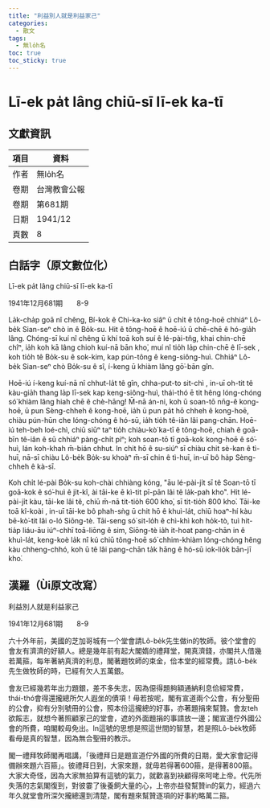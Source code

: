 ```yaml
---
title: "利益別人就是利益家己"
categories:
  - 散文
tags:
  - 無lo̍h名
toc: true
toc_sticky: true
---
```


# Lī-ek pa̍t lâng chiū-sī lī-ek ka-tī

## 文獻資訊

| 項目 | 資料 |
|---|---|
| 作者 | 無lo̍h名 |
| 卷期 | 台灣教會公報 |
| 卷期 | 第681期 |
| 日期 | 1941/12 |
| 頁數 | 8 |

## 白話字（原文數位化）

Lī-ek pa̍t lâng chiū-sī lī-ek ka-tī

1941年12月681期       8-9

La̍k-cha̍p goā nî chêng, Bí-kok ê Chi-ka-ko siâⁿ ū chi̍t ê tông-hoē chhiáⁿ Lô-be̍k Sian-seⁿ chò in ê Bo̍k-su. Hit ê tông-hoē ê hoē-iú ū chē-chē ê hó-gia̍h lâng. Chóng-sī kuí nî chêng ū khí toā koh suí ê lé-pài-tn̂g, khai chin-chē chîⁿ, ia̍h koh kā lâng chioh kuí-nā bān kho͘, muí nî tio̍h la̍p chin-chē ê lī-sek , koh tio̍h tê Bo̍k-su ê sok-kim, kap pún-tông ê keng-siông-huì. Chhiáⁿ Lô-be̍k Sian-seⁿ chò Bo̍k-su ê sî, í-keng ū khiàm lâng gō͘-bān gîn.

Hoē-iú í-keng kuí-nā nî chhut-la̍t tê gîn, chha-put-to sit-chì , in-uī oh-tit tê kàu-gia̍h thang la̍p lī-sek kap keng-siông-huì, thái-thó ē tit hêng lóng-chóng só͘ khiàm lâng hiah chē ê chè-hāng! M̄-nā án-ni, koh ū soan-tō nn̄g-ê kong-hoē, ū pun Sèng-chheh ê kong-hoē, ia̍h ū pun pa̍t hō chheh ê kong-hoē, chiàu pún-hūn che lóng-chóng ê hó-sū, ia̍h tio̍h tê-iân lâi pang-chān. Hoē-iú teh-beh loé-chì, chiū siūⁿ taⁿ tio̍h chiàu-kò͘ ka-tī ê tông-hoē, chiah ê goā-bīn tê-iân ê sū chhiáⁿ pàng-chi̍t piⁿ; koh soan-tō tī goā-kok kong-hoē ê só͘-huì, lán koh-khah m̄-bián chhut. In chit hō ê su-siúⁿ sī chiàu chit sè-kan ê tì-huī, nā-sī chiàu Lô-be̍k Bo̍k-su khoàⁿ m̄-sī chin ê tì-huī, in-uī bô ha̍p Sèng-chheh ê kà-sī.

Koh chi̍t lé-pài Bo̍k-su koh-chài chhiàng kóng, "āu lé-pài-ji̍t sī tê Soan-tō tī goā-kok ê só͘-huì ê ji̍t-kî, ài tāi-ke ē kì-tit pī-pān lâi tê la̍k-pah kho͘". Hit lé-pài-ji̍t kàu, tāi-ke lâi tê, chiū m̄-nā tit-tio̍h 600 kho͘, sī tit-tio̍h 800 kho͘. Tāi-ke toā kî-koài , in-uī tāi-ke bô phah-sǹg ū chit hō ê khuì-la̍t, chiū hoaⁿ-hí kàu bē-kò͘-tit lâi o-ló Siōng-tè. Tāi-seng só͘ sit-lo̍h ê chì-khì koh ho̍k-tò, tuì hit-tia̍p liáu-āu iúⁿ-chhī toā-liōng ê sim, Siōng-tè ia̍h it-hoat pang-chān in ê khuì-la̍t, keng-koè la̍k nî kú chiū tông-hoē só͘ chhim-khiàm lóng-chóng hêng kàu chheng-chhó, koh ū tê lâi pang-chān ta̍k hāng ê hó-sū iok-lio̍k bān-jī kho͘.

## 漢羅（Ùi原文改寫）

利益別人就是利益家己

1941年12月681期       8-9

六十外年前，美國的芝加哥城有一个堂會請Lô-be̍k先生做in的牧師。彼个堂會的會友有濟濟的好額人。總是幾年前有起大閣媠的禮拜堂，開真濟錢，亦閣共人借幾若萬箍，每年著納真濟的利息，閣著題牧師的束金，佮本堂的經常費。請Lô-be̍k先生做牧師的時，已經有欠人五萬銀。

會友已經幾若年出力題銀，差不多失志，因為僫得題夠額通納利息佮經常費，thái-thó會得還攏總所欠人遐坐的債項！毋若按呢，閣有宣道兩个公會，有分聖冊的公會，抑有分別號冊的公會，照本份這攏總的好事，亦著題捐來幫贊。會友teh欲餒志，就想今著照顧家己的堂會，遮的外面題捐的事請放一邊；閣宣道佇外國公會的所費，咱閣較毋免出。In這號的思想是照這世間的智慧，若是照Lô-be̍k牧師看毋是真的智慧，因為無合聖冊的教示。

閣一禮拜牧師閣再唱講，「後禮拜日是題宣道佇外國的所費的日期，愛大家會記得備辦來題六百箍」。彼禮拜日到，大家來題，就毋若得著600箍，是得著800箍。大家大奇怪，因為大家無拍算有這號的氣力，就歡喜到袂顧得來呵咾上帝。代先所失落的志氣閣復到，對彼霎了後養飼大量的心，上帝亦益發幫贊in的氣力，經過六年久就堂會所深欠攏總還到清楚，閣有題來幫贊逐項的好事約略萬二箍。
